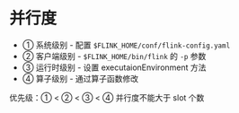 # 并行度

* ① 系统级别 - 配置 `$FLINK_HOME/conf/flink-config.yaml`
* ② 客户端级别 - `$FLINK_HOME/bin/flink` 的 `-p` 参数
* ③ 运行时级别 - 设置 executaionEnvironment 方法
* ④ 算子级别 - 通过算子函数修改

优先级：① < ② < ③ < ④
并行度不能大于 slot 个数
